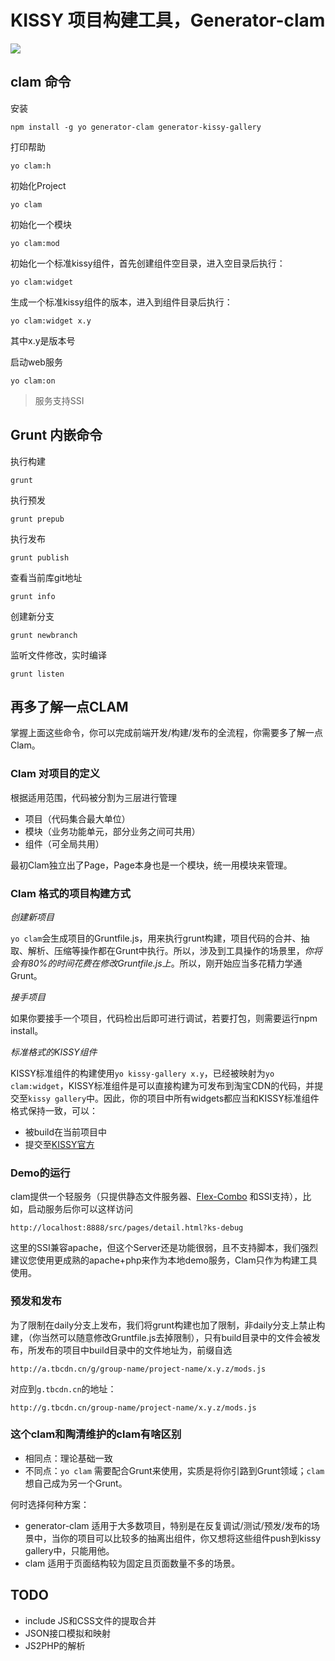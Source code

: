 # KISSY 项目构建工具，Generator-clam

![](http://img04.taobaocdn.com/tps/i4/T1C5hpXwXeXXbkQf6j-210-45.jpg)

## clam 命令

安装

	npm install -g yo generator-clam generator-kissy-gallery

打印帮助

	yo clam:h

初始化Project

	yo clam

初始化一个模块

	yo clam:mod

初始化一个标准kissy组件，首先创建组件空目录，进入空目录后执行：

	yo clam:widget

生成一个标准kissy组件的版本，进入到组件目录后执行：

	yo clam:widget x.y

其中x.y是版本号

启动web服务

	yo clam:on

> 服务支持SSI

## Grunt 内嵌命令

执行构建

	grunt

执行预发

	grunt prepub

执行发布

	grunt publish

查看当前库git地址

	grunt info

创建新分支

	grunt newbranch

监听文件修改，实时编译

	grunt listen

## 再多了解一点CLAM

掌握上面这些命令，你可以完成前端开发/构建/发布的全流程，你需要多了解一点Clam。

### Clam 对项目的定义

根据适用范围，代码被分割为三层进行管理

- 项目（代码集合最大单位）
- 模块（业务功能单元，部分业务之间可共用）
- 组件（可全局共用）

最初Clam独立出了Page，Page本身也是一个模块，统一用模块来管理。

### Clam 格式的项目构建方式

*创建新项目*

`yo clam`会生成项目的Gruntfile.js，用来执行grunt构建，项目代码的合并、抽取、解析、压缩等操作都在Grunt中执行。所以，涉及到工具操作的场景里，*你将会有80%的时间花费在修改Gruntfile.js上*。所以，刚开始应当多花精力学通Grunt。

*接手项目*

如果你要接手一个项目，代码检出后即可进行调试，若要打包，则需要运行npm install。 

*标准格式的KISSY组件*

KISSY标准组件的构建使用`yo kissy-gallery x.y`，已经被映射为`yo clam:widget`，KISSY标准组件是可以直接构建为可发布到淘宝CDN的代码，并提交至`kissy gallery`中。因此，你的项目中所有widgets都应当和KISSY标准组件格式保持一致，可以：

- 被build在当前项目中
- 提交至[KISSY官方](http://gallery.kissyui.com)

### Demo的运行

clam提供一个轻服务（只提供静态文件服务器、[Flex-Combo](http://npmjs.org/flex-combo) 和SSI支持），比如，启动服务后你可以这样访问

	http://localhost:8888/src/pages/detail.html?ks-debug

这里的SSI兼容apache，但这个Server还是功能很弱，且不支持脚本，我们强烈建议您使用更成熟的apache+php来作为本地demo服务，Clam只作为构建工具使用。

### 预发和发布

为了限制在daily分支上发布，我们将grunt构建也加了限制，非daily分支上禁止构建，（你当然可以随意修改Gruntfile.js去掉限制），只有build目录中的文件会被发布，所发布的项目中build目录中的文件地址为，前缀自选

	http://a.tbcdn.cn/g/group-name/project-name/x.y.z/mods.js

对应到`g.tbcdn.cn`的地址：

	http://g.tbcdn.cn/group-name/project-name/x.y.z/mods.js

### 这个clam和陶清维护的clam有啥区别

- 相同点：理论基础一致
- 不同点：`yo clam` 需要配合Grunt来使用，实质是将你引路到Grunt领域；`clam`想自己成为另一个Grunt。

何时选择何种方案：

- generator-clam 适用于大多数项目，特别是在反复调试/测试/预发/发布的场景中，当你的项目可以比较多的抽离出组件，你又想将这些组件push到kissy gallery中，只能用他。
- clam 适用于页面结构较为固定且页面数量不多的场景。

## TODO

- include JS和CSS文件的提取合并
- JSON接口模拟和映射
- JS2PHP的解析